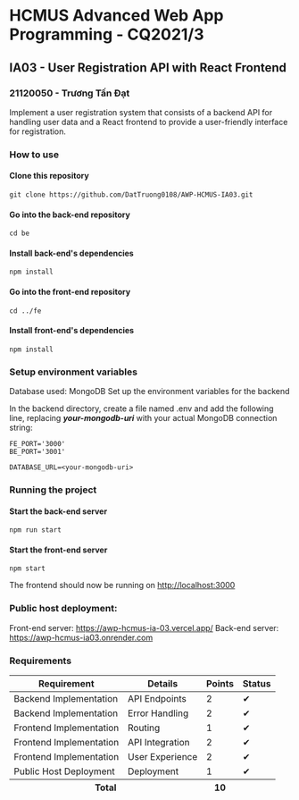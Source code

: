 # HCMUS Advanced Web App Programming - CQ2021/3

## IA03 - User Registration API with React Frontend

### 21120050 - Trương Tấn Đạt


Implement a user registration system that consists of a backend API for handling user data and a React frontend to provide a user-friendly interface for registration.

### How to use
#### Clone this repository 

```
git clone https://github.com/DatTruong0108/AWP-HCMUS-IA03.git
```

#### Go into the back-end repository

```
cd be
```

#### Install back-end's dependencies

```
npm install
```

#### Go into the front-end repository

```
cd ../fe
```

#### Install front-end's dependencies

```
npm install
```

### Setup environment variables
Database used: MongoDB
Set up the environment variables for the backend

In the backend directory, create a file named .env and add the following line, replacing ***your-mongodb-uri*** with your actual MongoDB connection string:

```
FE_PORT='3000'
BE_PORT='3001'

DATABASE_URL=<your-mongodb-uri>
```

### Running the project
#### Start the back-end server
```
npm run start
```

#### Start the front-end server
```
npm start
```

The frontend should now be running on [http://localhost:3000](http://localhost:3000)

### Public host deployment:
Front-end server: https://awp-hcmus-ia-03.vercel.app/
Back-end server: https://awp-hcmus-ia03.onrender.com

### Requirements
<table className="table table-bordered mt-3">
  <thead className="table-light">
    <tr>
      <th>Requirement</th>
      <th>Details</th>
      <th>Points</th>
      <th>Status</th>
    </tr>
  </thead>
  <tbody>
    <tr>
      <td>Backend Implementation</td>
      <td>API Endpoints</td>
      <td>2</td>
      <td>&#10004;</td>
    </tr>
    <tr>
      <td>Backend Implementation</td>
      <td>Error Handling</td>
      <td>2</td>
      <td>&#10004;</td>
    </tr>
    <tr>
      <td>Frontend Implementation</td>
      <td>Routing</td>
      <td>1</td>
      <td>&#10004;</td>
    </tr>
    <tr>
      <td>Frontend Implementation</td>
      <td>API Integration</td>
      <td>2</td>
      <td>&#10004;</td>
    </tr>
    <tr>
      <td>Frontend Implementation</td>
      <td>User Experience</td>
      <td>2</td>
      <td>&#10004;</td>
    </tr>
    <tr>
      <td>Public Host Deployment</td>
      <td>Deployment</td>
      <td>1</td>
      <td>&#10004;</td>
    </tr>
  </tbody>
  <tfoot>
    <tr>
      <th colSpan="2">Total</th>
      <th>10</th>
    </tr>
  </tfoot>
</table>